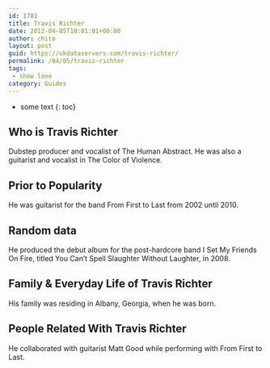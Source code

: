```yaml
---
id: 1781
title: Travis Richter
date: 2012-04-05T10:01:01+00:00
author: chito
layout: post
guid: https://ukdataservers.com/travis-richter/
permalink: /04/05/travis-richter
tags:
 - show love
category: Guides
---
```


* some text
{: toc}
          
          
## Who is  Travis Richter
                  
                  
                  
Dubstep producer and vocalist of The Human Abstract. He was also a guitarist and vocalist in The Color of Violence.
                  
                
                
                
## Prior to Popularity 
                  
                  
                  
He was guitarist for the band From First to Last from 2002 until 2010.
                  
                
                
                
## Random data 
                  
                  
                  
He produced the debut album for the post-hardcore band I Set My Friends On Fire, titled You Can&#8217;t Spell Slaughter Without Laughter, in 2008.
                  
                
                
                
## Family & Everyday Life of Travis Richter
                  
                  
                  
His family was residing in Albany, Georgia, when he was born.
                  
                
                
                
## People Related With  Travis Richter
                  
                  
                  
He collaborated with guitarist Matt Good while performing with From First to Last.
                  
                
              
            
          
          
          
    
    
  
